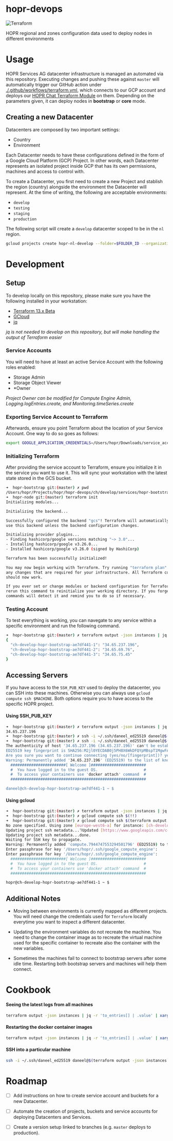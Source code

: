 # hopr-devops
![Terraform](https://github.com/hoprnet/hopr-devops/workflows/Terraform/badge.svg)

HOPR regional and zones configuration data used to deploy nodes in different environments

# Usage

HOPR Services AG datacenter infrastructure is managed an automated via this repository. Executing changes and pushing these against `master` will automatically trigger our GitHub action under [./.github/workflows/terraform.yml](./.github/workflows/terraform.yml), which connects to our GCP account and deploys our [HOPR Chat Terraform Module](./modules/services/hopr) on them. Depending on the parameters given, it can deploy nodes in **bootstrap** or **core** mode.

## Creating a new Datacenter

Datacenters are composed by two important settings:

- Country
- Environment

Each Datacenter needs to have these configurations defined in the form of a Google Cloud Platform (GCP) Project. In other words, each Datacenter represents an isolated project inside GCP that has its own permissions, machines and access to control with.

To create a Datacenter, you first need to create a new Project and stablish the region (country) alongside the environment the Datacenter will represent. At the time of writing, the following are acceptable environments:

- `develop`
- `testing`
- `staging`
- `production`

The following script will create a `develop` datacenter scoped to be in the `nl` region.

```bash
gcloud projects create hopr-nl-develop --folder=$FOLDER_ID --organization=$ORGANIZATION_ID
```

# Development

## Setup

To develop locally on this repository, please make sure you have the following installed in your workstation:

- [Terraform 13.x Beta](https://github.com/hashicorp/terraform/issues/25016)
- [GCloud](https://cloud.google.com/sdk/install)
- [jq](https://stedolan.github.io/jq/download/)

_jq is not needed to develop on this repository, but will make handling the output of Terraform easier_

### Service Accounts

You will need to have at least an active Service Account with the following roles enabled:

- Storage Admin
- Storage Object Viewer
- *Owner

_*Project Owner can be modified for Compute Engine Admin, Logging.logEntries.create, and Monitoring.timeSeries.create*_

### Exporting Service Account to Terraform

Afterwards, ensure you point Terraform about the location of your Service Account. One way to do so goes as follows:

```bash
export GOOGLE_APPLICATION_CREDENTIALS=/Users/hopr/Downloads/service_account_json_file.json
```

### Initializing Terraform

After providing the service account to Terraform, ensure you initialize it in the service you want to use it. This will sync your workstation with the latest state stored in the GCS bucket.

```bash
➜  hopr-bootstrap git:(master) ✗ pwd
/Users/hopr/Projects/hopr/hopr-devops/ch/develop/services/hopr-bootstrap
➜  hopr-node git:(master) terraform init
Initializing modules...

Initializing the backend...

Successfully configured the backend "gcs"! Terraform will automatically
use this backend unless the backend configuration changes.

Initializing provider plugins...
- Finding hashicorp/google versions matching "~> 3.0"...
- Installing hashicorp/google v3.26.0...
- Installed hashicorp/google v3.26.0 (signed by HashiCorp)

Terraform has been successfully initialized!

You may now begin working with Terraform. Try running "terraform plan" to see
any changes that are required for your infrastructure. All Terraform commands
should now work.

If you ever set or change modules or backend configuration for Terraform,
rerun this command to reinitialize your working directory. If you forget, other
commands will detect it and remind you to do so if necessary.
```


### Testing Account
To test everything is working, you can navegate to any service within a specific environment and run the following command.

```bash
➜  hopr-bootstrap git:(master) ✗ terraform output -json instances | jq
{
  "ch-develop-hopr-bootstrap-ae7df441-1": "34.65.237.196",
  "ch-develop-hopr-bootstrap-ae7df441-2": "34.65.69.76",
  "ch-develop-hopr-bootstrap-ae7df441-3": "34.65.75.45"
}
```

## Accessing Servers
If you have access to the `SSH_PUB_KEY` used to deploy the datacenter, you can SSH into these machines. Otherwise you can always use `gcloud compute ssh $MACHINE`. Both options require you to have access to the specific HOPR project.

#### Using SSH_PUB_KEY
```bash
➜  hopr-bootstrap git:(master) ✗ terraform output -json instances | jq -r 'to_entries[] | .value' | head -n 1
34.65.237.196
➜  hopr-bootstrap git:(master) ✗ ssh -i ~/.ssh/daneel_ed25519 daneel@$(!!)
➜  hopr-bootstrap git:(master) ✗ ssh -i ~/.ssh/daneel_ed25519 daneel@$(terraform output -json instances | jq -r 'to_entries[] | .value' | head -n 1)
The authenticity of host '34.65.237.196 (34.65.237.196)' can't be established.
ED25519 key fingerprint is SHA256:M2jl0YECDAB0j5PH8X6WkDFQYpMBspT1MgwFAO2CdkI.
Are you sure you want to continue connecting (yes/no/[fingerprint])? yes
Warning: Permanently added '34.65.237.196' (ED25519) to the list of known hosts.
  ########################[ Welcome ]########################
  #  You have logged in to the guest OS.                    #
  #  To access your containers use 'docker attach' command  #
  ###########################################################

daneel@ch-develop-hopr-bootstrap-ae7df441-1 ~ $
```

#### Using gcloud
```bash
➜  hopr-bootstrap git:(master) ✗ terraform output -json instances | jq -r 'to_entries[] | .value' | head -n 1
➜  hopr-bootstrap git:(master) ✗ gcloud compute ssh $(!!)
➜  hopr-bootstrap git:(master) ✗ gcloud compute ssh $(terraform output -json instances | jq -r 'to_entries[] | .key' | head -n 1)
No zone specified. Using zone [europe-west6-a] for instance: [ch-develop-hopr-bootstrap-ae7df441-1].
Updating project ssh metadata...⠹Updated [https://www.googleapis.com/compute/v1/projects/hopr-ch-develop].
Updating project ssh metadata...done.
Waiting for SSH key to propagate.
Warning: Permanently added 'compute.7944747553294501796' (ED25519) to the list of known hosts.
Enter passphrase for key '/Users/hopr/.ssh/google_compute_engine':
Enter passphrase for key '/Users/hopr/.ssh/google_compute_engine':
  ########################[ Welcome ]########################
  #  You have logged in to the guest OS.                    #
  #  To access your containers use 'docker attach' command  #
  ###########################################################

hopr@ch-develop-hopr-bootstrap-ae7df441-1 ~ $
```

## Additional Notes

- Moving between environments is currently mapped as different projects. You will need change the credentials used for `Terraform` locally everytime you want to inspect a different datacenter.

- Updating the environment variables do not recreate the machine. You need to change the container image as to recreate the virtual machine used for the specific container to recreate also the container with the new variables.

- Sometimes the machines fail to connect to bootstrap servers after some idle time. Restarting both bootstrap servers and machines will help them connect.

# Cookbook

#### Seeing the latest logs from all machines

```bash
terraform output -json instances | jq -r 'to_entries[] | .value' | xargs -n1 -I {} ssh daneel@{} "docker ps -q --filter \"ancestor=hopr/chat\" | xargs -I [] docker logs --tail 10 []"
```

#### Restarting the docker container images
```bash
terraform output -json instances | jq -r 'to_entries[] | .value' | xargs -n1 -I {} ssh daneel@{} "docker ps -q --filter \"ancestor=hopr/chat\" | xargs -I [] docker restart []"
```

#### SSH into a particular machine
```bash
ssh -i ~/.ssh/daneel_ed25519 daneel@$(terraform output -json instances | jq -r 'to_entries[] | .value' | head -n 1 | tail -n 1)
```


# Roadmap

- [ ] Add instructions on how to create service account and buckets for a new Datacenter.
- [ ] Automate the creation of projects, buckets and service accounts for deploying Datacenters and Services.
- [ ] Create a version setup linked to branches (e.g. `master` deploys to production).

